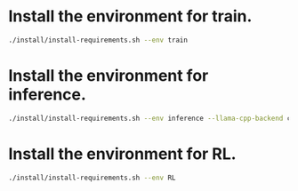 # Install the environment for train.

```bash
./install/install-requirements.sh --env train
```

# Install the environment for inference.

```bash
./install/install-requirements.sh --env inference --llama-cpp-backend cuda
```

# Install the environment for RL.

```bash
./install/install-requirements.sh --env RL
```
